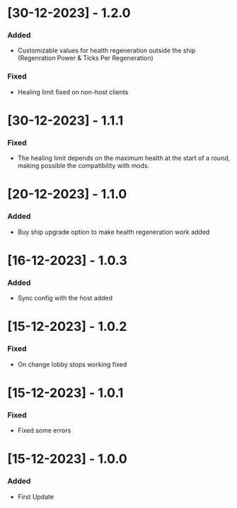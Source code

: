 # [30-12-2023] - 1.2.0

### Added

-   Customizable values for health regeneration outside the ship (Regenration Power & Ticks Per Regeneration)

### Fixed

-   Healing limit fixed on non-host clients

# [30-12-2023] - 1.1.1

### Fixed

-   The healing limit depends on the maximum health at the start of a round, making possible the compatibility with mods.

# [20-12-2023] - 1.1.0

### Added

-   Buy ship upgrade option to make health regeneration work added

# [16-12-2023] - 1.0.3

### Added

-   Sync config with the host added

# [15-12-2023] - 1.0.2

### Fixed

-   On change lobby stops working fixed

# [15-12-2023] - 1.0.1

### Fixed

-   Fixed some errors

# [15-12-2023] - 1.0.0

### Added

-   First Update
